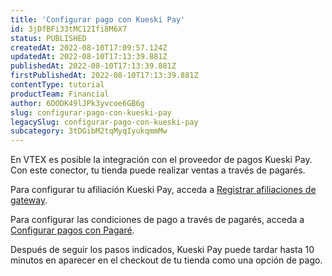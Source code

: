```yaml
---
title: 'Configurar pago con Kueski Pay'
id: 3jDfBFi33tMC12Ifi8M6X7
status: PUBLISHED
createdAt: 2022-08-10T17:09:57.124Z
updatedAt: 2022-08-10T17:13:39.881Z
publishedAt: 2022-08-10T17:13:39.881Z
firstPublishedAt: 2022-08-10T17:13:39.881Z
contentType: tutorial
productTeam: Financial
author: 6DODK49lJPk3yvcoe6GB6g
slug: configurar-pago-con-kueski-pay
legacySlug: configurar-pago-con-kueski-pay
subcategory: 3tDGibM2tqMyqIyukqmmMw
---
```


En VTEX es posible la integración con el proveedor de pagos Kueski Pay. Con este conector, tu tienda puede realizar ventas a través de pagarés.

Para configurar tu afiliación Kueski Pay, acceda a [Registrar afiliaciones de gateway](https://help.vtex.com/es/tutorial/afiliacoes-de-gateway--tutorials_444#).

Para configurar las condiciones de pago a través de pagarés, acceda a [Configurar pagos con Pagaré](https://help.vtex.com/es/tutorial/configurar-pagos-con-pagare#).

Después de seguir los pasos indicados, Kueski Pay puede tardar hasta 10 minutos en aparecer en el checkout de tu tienda como una opción de pago.
